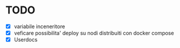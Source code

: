 # TODO
- [X] variabile inceneritore
- [X] veficare possibilita' deploy su nodi distribuiti con docker compose
- [X] Userdocs
